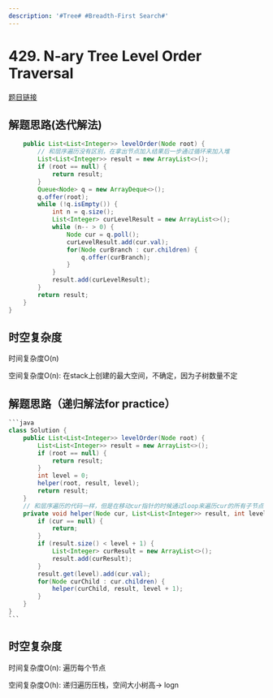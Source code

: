 ```yaml
---
description: '#Tree# #Breadth-First Search#'
---
```


# 429. N-ary Tree Level Order Traversal

[题目链接](https://leetcode.com/problems/n-ary-tree-level-order-traversal/description/)

## 解题思路(迭代解法)

```java
    public List<List<Integer>> levelOrder(Node root) {
        // 和层序遍历没有区别，在拿出节点加入结果后一步通过循环来加入堆
        List<List<Integer>> result = new ArrayList<>();
        if (root == null) {
            return result;
        }
        Queue<Node> q = new ArrayDeque<>();
        q.offer(root);
        while (!q.isEmpty()) {
            int n = q.size();
            List<Integer> curLevelResult = new ArrayList<>();
            while (n-- > 0) {
                Node cur = q.poll();
                curLevelResult.add(cur.val);
                for(Node curBranch : cur.children) {
                    q.offer(curBranch);
                }
            }
            result.add(curLevelResult);
        }
        return result;
    }
}
```

## 时空复杂度

时间复杂度O(n)

空间复杂度O(n): 在stack上创建的最大空间，不确定，因为子树数量不定

## 解题思路（递归解法for practice）

````java
```java
class Solution {
    public List<List<Integer>> levelOrder(Node root) {
        List<List<Integer>> result = new ArrayList<>();
        if (root == null) {
            return result;
        }
        int level = 0;
        helper(root, result, level);
        return result;
    }
    // 和层序遍历的代码一样，但是在移动cur指针的时候通过loop来遍历cur的所有子节点
    private void helper(Node cur, List<List<Integer>> result, int level) {
        if (cur == null) {
            return;
        }
        if (result.size() < level + 1) {
            List<Integer> curResult = new ArrayList<>();
            result.add(curResult);
        } 
        result.get(level).add(cur.val);
        for(Node curChild : cur.children) {
            helper(curChild, result, level + 1);
        }
    }
}
```
````

## 时空复杂度

时间复杂度O(n): 遍历每个节点

空间复杂度O(h): 递归遍历压栈，空间大小树高-> logn
